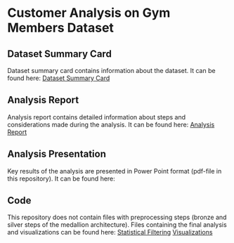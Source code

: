# Customer Analysis on Gym Members Dataset

## Dataset Summary Card

Dataset summary card contains information about the dataset.
It can be found here:
[Dataset Summary Card](https://github.com/markuslahde/GymMembers_CustomerAnalysis/blob/master/GymMembers_DatasetSummaryCard.pdf)

## Analysis Report

Analysis report contains detailed information about steps and considerations made during the analysis.
It can be found here:
[Analysis Report](https://github.com/markuslahde/GymMembers_CustomerAnalysis/blob/master/GymMembers_AnalysisReport.pdf)

## Analysis Presentation

Key results of the analysis are presented in Power Point format (pdf-file in this repository).
It can be found here:
[](https://github.com/markuslahde/GymMembers_CustomerAnalysis/blob/master/GymMembers_ResultsPresentation.pdf)

## Code

This repository does not contain files with preprocessing steps (bronze and silver steps of the medallion architecture).
Files containing the final analysis and visualizations can be found here:
[Statistical Filtering](https://github.com/markuslahde/GymMembers_CustomerAnalysis/blob/master/GymMembers_CustomerAnalysis_statistical_filtering.ipynb)
[Visualizations](https://github.com/markuslahde/GymMembers_CustomerAnalysis/blob/master/GymMembers_CustomerAnalysis_visualizations.ipynb)

